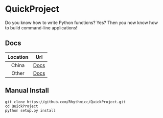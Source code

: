 # QuickProject

Do you know how to write Python functions? Yes? Then you now know how to build command-line applications!

## Docs
|Location|Url|
|:---:|:---:|
|China|[Docs](https://rhythmlian.cn/2020/02/14/QuickProject/)|
|Other|[Docs](https://rhythmicc.github.io/2020/02/14/QuickProject/)|

## Manual Install
```shell
git clone https://github.com/Rhythmicc/QuickProject.git
cd QuickProject
python setup.py install
```
